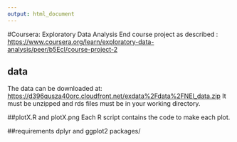 ```yaml
---
output: html_document
---
```

#Coursera: Exploratory Data Analysis
End course project as described :
https://www.coursera.org/learn/exploratory-data-analysis/peer/b5Ecl/course-project-2 

## data
The  data can be downloaded at:
https://d396qusza40orc.cloudfront.net/exdata%2Fdata%2FNEI_data.zip
It must be unzipped and rds files must be in your working directory. 


##plotX.R and plotX.png
Each R script contains the code to make each plot. 

##requirements
dplyr and ggplot2 packages/ 